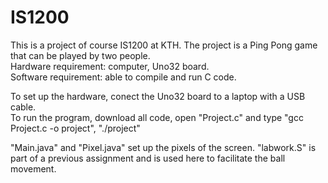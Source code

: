 # IS1200
This is a project of course IS1200 at KTH.
The project is a Ping Pong game that can be played by two people.  
Hardware requirement: computer, Uno32 board.  
Software requirement: able to compile and run C code.  

To set up the hardware, conect the Uno32 board to a laptop with a USB cable.  
To run the program, download all code, open "Project.c" and type "gcc Project.c -o project", "./project"
  
"Main.java" and "Pixel.java" set up the pixels of the screen.
"labwork.S" is part of a previous assignment and is used here to facilitate the ball movement.
